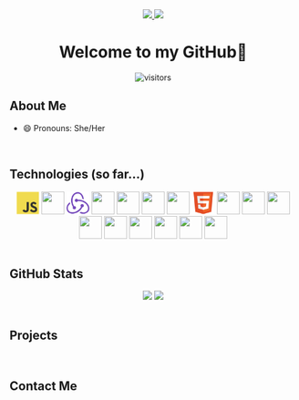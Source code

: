 <!-- Add image here? -->

<div align='center'>
   <a href="https://www.linkedin.com/in/laura-maser-225196b2/">
     <img src="https://img.shields.io/badge/LinkedIn-blue?style=for-the-badge&logo=linkedin&logoColor=white"></img>
   </a>
   <a href="https://angel.co/u/laura-maser">
     <img src="https://img.shields.io/badge/AngelList-%23D4D4D4.svg?style=for-the-badge&logo=AngelList&logoColor=black"></img>
   </a>
   
   <h1>Welcome to my GitHub👋</h1>
   
   ![visitors](https://visitor-badge.glitch.me/badge?page_id=lrmaser.92398763&right_color=red)
</div>

## About Me

- 😄 Pronouns: She/Her

</br>

## Technologies (so far...)

<div align='center'>
   <img src="https://github.com/devicons/devicon/blob/master/icons/javascript/javascript-original.svg" title="JavaScript" alt="JavaScript" width="40" height="40"/>
   <img src="https://cdn.jsdelivr.net/gh/devicons/devicon/icons/react/react-original.svg" width="40" height="40"/>
   <img src="https://github.com/devicons/devicon/blob/master/icons/redux/redux-original.svg" title="Redux" alt="Redux " width="40" height="40"/>
   <img src="https://cdn.jsdelivr.net/gh/devicons/devicon/icons/nodejs/nodejs-original.svg" width="40" height="40"/>
   <img src="https://cdn.jsdelivr.net/gh/devicons/devicon/icons/express/express-original.svg" width="40" height="40"/>
   <img src="https://cdn.jsdelivr.net/gh/devicons/devicon/icons/python/python-original.svg" width="40" height="40"/>
   <img src="https://cdn.jsdelivr.net/gh/devicons/devicon/icons/flask/flask-original.svg" width="40" height="40"/>
   <img src="https://github.com/devicons/devicon/blob/master/icons/html5/html5-original.svg" title="HTML5" alt="HTML" width="40" height="40"/>     
   <img src="https://cdn.jsdelivr.net/gh/devicons/devicon/icons/css3/css3-original.svg" width="40" height="40"/>
   <img src="https://cdn.jsdelivr.net/gh/devicons/devicon/icons/postgresql/postgresql-original.svg" width="40" height="40"/>
   <img src="https://cdn.jsdelivr.net/gh/devicons/devicon/icons/sequelize/sequelize-original.svg" width="40" height="40"/>
   <img src="https://cdn.jsdelivr.net/gh/devicons/devicon/icons/sqlalchemy/sqlalchemy-original.svg" width="40" height="40"/>
   <img src="https://cdn.jsdelivr.net/gh/devicons/devicon/icons/git/git-original.svg" width="40" height="40"/>
   <img src="https://cdn.jsdelivr.net/gh/devicons/devicon/icons/github/github-original.svg" width="40" height="40"/>
   <img src="https://cdn.jsdelivr.net/gh/devicons/devicon/icons/heroku/heroku-original.svg" width="40" height="40"/>
   <img src="https://cdn.jsdelivr.net/gh/devicons/devicon/icons/docker/docker-original.svg" width="40" height="40"/>
   <img src="https://cdn.jsdelivr.net/gh/devicons/devicon/icons/vscode/vscode-original.svg" width="40" height="40"/>
</div>

</br>

## GitHub Stats

<div align='center'>
   <img height="180em" src="https://github-readme-stats.vercel.app/api?username=lrmaser&show_icons=true&hide_border=true&&count_private=true&include_all_commits=true&theme=tokyonight" />
   <img height="180em" src="https://github-readme-stats.vercel.app/api/top-langs?username=lrmaser&show_icons=true&hide_border=true&locale=en&layout=compact&theme=tokyonight"/>
</div>
   
</br>

## Projects

</br>

## Contact Me

</br>

<!--
**lrmaser/lrmaser** is a ✨ _special_ ✨ repository because its `README.md` (this file) appears on your GitHub profile.

Here are some ideas to get you started:

- 🔭 I’m currently working on ...
- 🌱 I’m currently learning ...
- 👯 I’m looking to collaborate on ...
- 🤔 I’m looking for help with ...
- 💬 Ask me about ...
- 📫 How to reach me: ...
- ⚡ Fun fact: ...
-->
